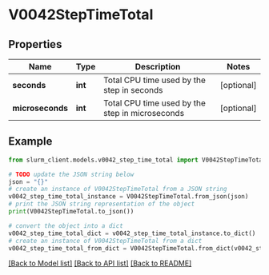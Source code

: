 # V0042StepTimeTotal


## Properties

Name | Type | Description | Notes
------------ | ------------- | ------------- | -------------
**seconds** | **int** | Total CPU time used by the step in seconds | [optional] 
**microseconds** | **int** | Total CPU time used by the step in microseconds | [optional] 

## Example

```python
from slurm_client.models.v0042_step_time_total import V0042StepTimeTotal

# TODO update the JSON string below
json = "{}"
# create an instance of V0042StepTimeTotal from a JSON string
v0042_step_time_total_instance = V0042StepTimeTotal.from_json(json)
# print the JSON string representation of the object
print(V0042StepTimeTotal.to_json())

# convert the object into a dict
v0042_step_time_total_dict = v0042_step_time_total_instance.to_dict()
# create an instance of V0042StepTimeTotal from a dict
v0042_step_time_total_from_dict = V0042StepTimeTotal.from_dict(v0042_step_time_total_dict)
```
[[Back to Model list]](../README.md#documentation-for-models) [[Back to API list]](../README.md#documentation-for-api-endpoints) [[Back to README]](../README.md)


